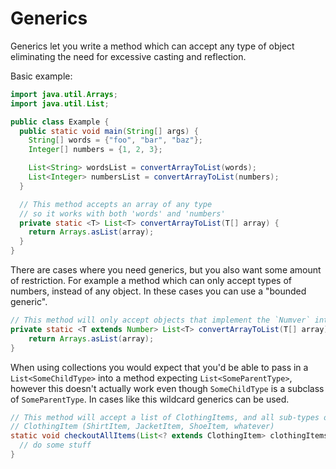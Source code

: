 # Generics

Generics let you write a method which can accept any type of object eliminating the need for
excessive casting and reflection.

Basic example:
```java
import java.util.Arrays;
import java.util.List;

public class Example {
  public static void main(String[] args) {
    String[] words = {"foo", "bar", "baz"};
    Integer[] numbers = {1, 2, 3};

    List<String> wordsList = convertArrayToList(words);
    List<Integer> numbersList = convertArrayToList(numbers);
  }

  // This method accepts an array of any type
  // so it works with both 'words' and 'numbers'
  private static <T> List<T> convertArrayToList(T[] array) {
    return Arrays.asList(array);
  }
}
```

There are cases where you need generics, but you also want some amount of restriction. For example
a method which can only accept types of numbers, instead of any object. In these cases you can use
a "bounded generic".

```java
// This method will only accept objects that implement the `Numver` interface
private static <T extends Number> List<T> convertArrayToList(T[] array) {
    return Arrays.asList(array);
}
```

When using collections you would expect that you'd be able to pass in a `List<SomeChildType>` into a method
expecting `List<SomeParentType>`, however this doesn't actually work even though `SomeChildType` is a subclass
of `SomeParentType`. In cases like this wildcard generics can be used.
```java
// This method will accept a list of ClothingItems, and all sub-types of
// ClothingItem (ShirtItem, JacketItem, ShoeItem, whatever)
static void checkoutAllItems(List<? extends ClothingItem> clothingItems) {
  // do some stuff
}
```
